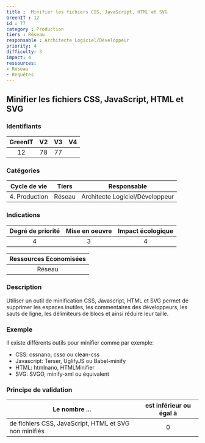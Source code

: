 ```yaml
---
title :  Minifier les fichiers CSS, JavaScript, HTML et SVG
GreenIT : 12
id : 77
category : Production
tiers : Réseau
responsable : Architecte Logiciel/Développeur
priority: 4
difficulty: 3
impact: 4
ressources:
- Réseau
- Requêtes
---
```


## Minifier les fichiers CSS, JavaScript, HTML et SVG

### Identifiants

| GreenIT |  V2  |  V3  |  V4  |
|:-------:|:----:|:----:|:----:|
|  12    | 78  | 77  |      |

### Catégories

| Cycle de vie |  Tiers  |  Responsable  |
|:---------:|:----:|:----:|
| 4. Production | Réseau | Architecte Logiciel/Développeur |

### Indications

| Degré de priorité |      Mise en oeuvre       |  Impact écologique    |
|:-------------------:|:-------------------------:|:---------------------:|
| 4 | 3 | 4 |

|Ressources Economisées                                      |
|:----------------------------------------------------------:|
| Réseau   |

### Description

Utiliser un outil de minification CSS, Javascript, HTML et SVG permet de supprimer les espaces inutiles, les commentaires des développeurs, les sauts de ligne, les délimiteurs de blocs et ainsi réduire leur taille.

### Exemple

Il existe différents outils pour minifier comme par exemple:

- CSS: cssnano, csso ou clean-css 
- Javascript: Terser, UglifyJS ou Babel-minify 
- HTML: htmlnano, HTMLMinifier
- SVG: SVGO, minify-xml ou équivalent


### Principe de validation

| Le nombre ...     | est inférieur ou égal à   |  
|-------------------|:-------------------------:|
| de fichiers CSS, JavaScript, HTML et SVG non minifiés  | 0  |
